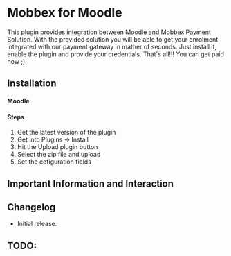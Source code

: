 # Mobbex for Moodle

This plugin provides integration between Moodle and Mobbex Payment Solution. With the provided solution you will be able to get your enrolment integrated with our payment gateway in mather of seconds. Just install it, enable the plugin and provide your credentials. That's all!!! You can get paid now ;).

## Installation

#### Moodle

#### Steps

1) Get the latest version of the plugin
2) Get into Plugins -> Install
3) Hit the Upload plugin button
4) Select the zip file and upload
5) Set the cofiguration fields

## Important Information and Interaction


## Changelog

- Initial release.

## TODO:


